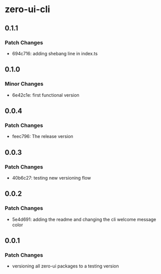# zero-ui-cli

## 0.1.1

### Patch Changes

- 694c716: adding shebang line in index.ts

## 0.1.0

### Minor Changes

- 6e42c1e: first functional version

## 0.0.4

### Patch Changes

- feec796: The release version

## 0.0.3

### Patch Changes

- 40b6c27: testing new versioning flow

## 0.0.2

### Patch Changes

- 5e4d691: adding the readme and changing the cli welcome message color

## 0.0.1

### Patch Changes

- versioning all zero-ui packages to a testing version
